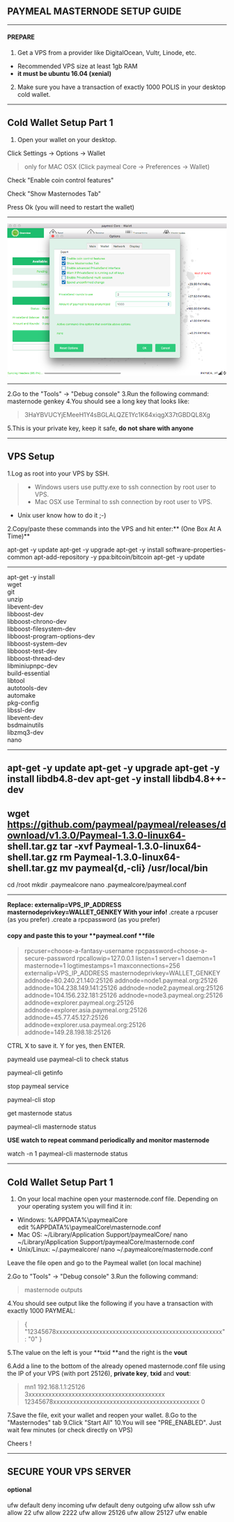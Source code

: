 ## PAYMEAL MASTERNODE SETUP GUIDE

------------

#### PREPARE
1. Get a VPS from a provider like DigitalOcean, Vultr, Linode, etc.
- Recommended VPS size at least 1gb RAM
- **it must be ubuntu 16.04 (xenial)**
2. Make sure you have a transaction of exactly 1000 POLIS in your desktop cold wallet.

------------

## Cold Wallet Setup Part 1
1. Open your wallet on your desktop.

Click Settings -> Options -> Wallet       
> only for MAC OSX (Click paymeal Core -> Preferences -> Wallet)

Check "Enable coin control features"

Check "Show Masternodes Tab"

Press Ok (you will need to restart the wallet)

------------


![](https://github.com/paymeal/paymeal/blob/master/doc/screen001.png?raw=true)

------------

2.Go to the "Tools" -> "Debug console"
3.Run the following command: masternode genkey
4.You should see a long key that looks like:
> 3HaYBVUCYjEMeeH1Y4sBGLALQZE1Yc1K64xiqgX37tGBDQL8Xg

5.This is your private key, keep it safe, **do not share with anyone**

------------

## VPS Setup
1.Log as root into your VPS by SSH.
> - Windows users use putty.exe to ssh connection by root user to VPS.
> - Mac OSX use Terminal to ssh connection by root user to VPS.
- Unix user know how to do it ;-)

2.Copy/paste these commands into the VPS and hit enter:** (One Box At A Time)**

apt-get -y update
apt-get -y upgrade
apt-get -y install software-properties-common
apt-add-repository -y ppa:bitcoin/bitcoin
apt-get -y update

------------


apt-get -y install \
wget \
git \
unzip \
libevent-dev \
libboost-dev \
libboost-chrono-dev \
libboost-filesystem-dev \
libboost-program-options-dev \
libboost-system-dev \
libboost-test-dev \
libboost-thread-dev \
libminiupnpc-dev \
build-essential \
libtool \
autotools-dev \
automake \
pkg-config \
libssl-dev \
libevent-dev \
bsdmainutils \
libzmq3-dev \
nano

------------
apt-get -y update
apt-get -y upgrade
apt-get -y install libdb4.8-dev
apt-get -y install libdb4.8++-dev
------------
wget https://github.com/paymeal/paymeal/releases/download/v1.3.0/Paymeal-1.3.0-linux64-    shell.tar.gz
tar -xvf Paymeal-1.3.0-linux64-shell.tar.gz
rm Paymeal-1.3.0-linux64-shell.tar.gz
mv paymeal{d,-cli} /usr/local/bin
------------
cd /root
mkdir .paymealcore
nano .paymealcore/paymeal.conf

------------



**Replace: externalip=VPS_IP_ADDRESS masternodeprivkey=WALLET_GENKEY With your info!**
.create a rpcuser (as you prefer)
.create a rpcpassword (as you prefer)
#### copy and paste this to your **paymeal.conf **file
> rpcuser=choose-a-fantasy-username
rpcpassword=choose-a-secure-password
rpcallowip=127.0.0.1
listen=1
server=1
daemon=1
masternode=1
logtimestamps=1
maxconnections=256
externalip=VPS_IP_ADDRESS
masternodeprivkey=WALLET_GENKEY
addnode=80.240.21.140:25126
addnode=node1.paymeal.org:25126
addnode=104.238.149.141:25126
addnode=node2.paymeal.org:25126
addnode=104.156.232.181:25126
addnode=node3.paymeal.org:25126
addnode=explorer.paymeal.org:25126
addnode=explorer.asia.paymeal.org:25126
addnode=45.77.45.127:25126
addnode=explorer.usa.paymeal.org:25126
addnode=149.28.198.18:25126

CTRL X to save it. Y for yes, then ENTER.

paymeald
use paymeal-cli to check status

paymeal-cli getinfo

stop paymeal service

paymeal-cli stop

get masternode status

paymeal-cli masternode status

**USE watch to repeat command periodically and monitor masternode**

watch -n 1 paymeal-cli masternode status


------------


## Cold Wallet Setup Part 1


1. On your local machine open your masternode.conf file. Depending on your operating system you will find it in:

- Windows: %APPDATA%\paymealCore\
edit %APPDATA%\paymealCore\masternode.conf
- Mac OS: ~/Library/Application Support/paymealCore/
nano ~/Library/Application Support/paymealCore/masternode.conf
- Unix/Linux: ~/.paymealcore/
nano ~/.paymealcore/masternode.conf

Leave the file open and go 
to the Paymeal wallet (on local machine)

2.Go to "Tools" -> "Debug console"
3.Run the following command: 
> masternode outputs

4.You should see output like the following if you have a transaction with exactly 1000 PAYMEAL:

> {
"12345678xxxxxxxxxxxxxxxxxxxxxxxxxxxxxxxxxxxxxxxxxxxxxxxxxx": "0"
}

5.The value on the left is your **txid **and the right is the **vout**

6.Add a line to the bottom of the already opened masternode.conf file using the IP of your VPS (with port 25126), **private key**, **txid** and **vout**:

> mn1 192.168.1.1:25126 3xxxxxxxxxxxxxxxxxxxxxxxxxxxxxxxxxxxxxxxxx 12345678xxxxxxxxxxxxxxxxxxxxxxxxxxxxxxxxxxxxxxxxxxxx 0 

7.Save the file, exit your wallet and reopen your wallet.
8.Go to the "Masternodes" tab
9.Click "Start All"
10.You will see "PRE_ENABLED". Just wait few minutes (or check directly on VPS)

Cheers !

------------

## SECURE YOUR VPS SERVER
#### optional
ufw default deny incoming
ufw default deny outgoing
ufw allow ssh
ufw allow 22
ufw allow 2222
ufw allow 25126
ufw allow 25127
ufw enable

